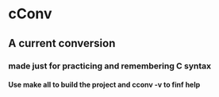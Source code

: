 # cConv

## A current conversion

### made just for practicing and remembering C syntax

#### Use make all to build the project and cconv -v to finf help
